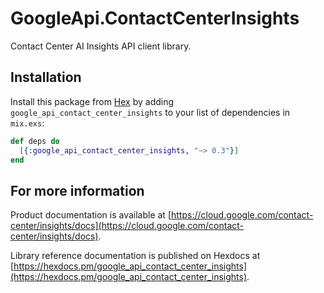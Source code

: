 # GoogleApi.ContactCenterInsights

Contact Center AI Insights API client library.



## Installation

Install this package from [Hex](https://hex.pm) by adding
`google_api_contact_center_insights` to your list of dependencies in `mix.exs`:

```elixir
def deps do
  [{:google_api_contact_center_insights, "~> 0.3"}]
end
```

## For more information

Product documentation is available at [https://cloud.google.com/contact-center/insights/docs](https://cloud.google.com/contact-center/insights/docs).

Library reference documentation is published on Hexdocs at
[https://hexdocs.pm/google_api_contact_center_insights](https://hexdocs.pm/google_api_contact_center_insights).
